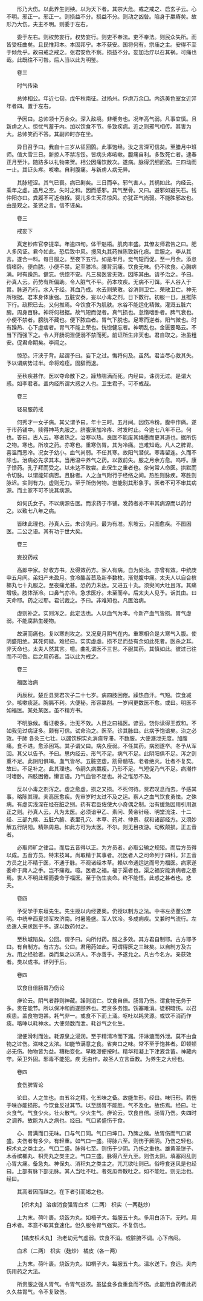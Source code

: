 <!-- { "loadSidebar": true } -->
　　形乃大伤。以此养生则殃。以为天下者。其宗大危。戒之戒之、启玄子云。心不明。邪正一。邪正一。则损益不分。损益不分。则动之凶咎。陷身于羸瘠矣。故形乃大伤。夫主不明。则委于左右。

　　委于左右。则权势妄行。权势妄行。则吏不奉法。吏不奉法。则民众失所。而皆受枉曲矣。且民惟邦本。本固邦宁。本不获安。国将何有。宗庙之主。安得不至于倾危乎。故曰戒之戒之。张君安危不察。损益不分。妄加治疗以召其祸。可痛也哉。此既往不可咎。后人当以此为明鉴。

　　卷三

　　时气传染

　　总帅相公。年近七旬。戊午秋南征。过扬州。俘虏万余口。内选美色室女近笄年者四。置于左右。

　　予因曰。总帅领十万余众。深入敌境。非细务也。况年高气弱。凡事宜慎。且新虏之人。惊忧气蓄于内。加以饮食不节。多致疾病。近之则邪气相传。其害为大。总帅笑而不答。其副帅时亦在坐。

　　异日召予曰。我自十三岁从征回鹘。此事饱经。汝之言深可信矣。至腊月中班师。值大雪三日。新掠人不禁冻馁。皆病头疼咳嗽。腹痛自利。多致死亡者。逮春正月至汴。随路多以礼物来贺。相公因痛饮数次。遂病。脉得沉细而弦。三四动而一止。其证头疼。咳嗽。自利腹痛。与新虏人病无异。

　　其脉短涩。其气已衰。病已剧矣。三日而卒。邪气害人。其祸如此。内经云。乘年之虚。遇月之空。失时之和。因而感邪。其气至骨。又曰。避邪如避矢石。钱仲阳亦曰。粪履不可近襁褓。婴儿多生天吊惊风。亦犹正气尚弱。不能胜邪故也。由是观之。圣贤之言。信不诬矣。

　　卷三

　　戒妄下

　　真定钞库官李提举。年逾四旬。体干魁梧。肌肉丰盛。其僚友师君告之曰。肥人多风证。君今如此。恐后致中风。搜风丸其药推陈致新化痰。宜服之。李从其言。遂合一料。每日服之。至夜下五行。如是半月。觉气短而促。至一月余。添怠惰嗜卧。便白脓。小便不禁。足至膝冷。腰背沉痛。饮食无味。仍不欲食。心胸痞满。时有躁热。健忘。恍惚不安。凡三易医皆无效。因陈其由。请予治之。予曰。孙真人云。药势有所偏助。令人脏气不平。药本攻疾。无病不可饵。平人谷入于胃。脉道乃行。水入于经。其血乃成。水去则荣散。谷消则卫亡。荣散卫亡。神无所根据。君本身体康强。五脏安泰。妄以小毒之剂。日下数行。初服一日。且推陈下行。疏积已去。又何推焉。今饮食不为肌肤。水谷不能运化精微。灌溉五脏六腑。周身百脉。神将何根据。故气短而促者。真气损也。怠惰嗜卧者。脾气衰也。小便不禁者。膀胱不藏也。便下脓血者。胃气下脱也。足寒而逆者。阳气微也。时有躁热、心下虚痞者。胃气不能上荣也。恍惚健忘者。神明乱也。金匮要略云。不当下而强下之。令人开肠洞泄便溺不禁而死。前证所生非天也。君自取之。治虽粗安。促君命期矣。李闻之。

　　惊恐。汗浃于背。起谓予曰。妄下之过。悔将何及。虽然。君当尽心救其失。予以谓病势过半。命将难痊。固辞而退。

　　至秋疾甚作。医以夺命散下之。躁热喘满而死。内经曰。诛罚无过。是谓大惑。如李君者。盖内经所谓大惑之人也。卫生君子。可不戒哉。

　　卷三

　　轻易服药戒

　　何秀才一女子病。其父谓予曰。年十三时。五月间。因伤冷粉。腹中作痛。遂于市药铺中。赎得神芎丸服之。脐腹渐加冷疼、时发时止。今逾七八年不已。何也。答曰。古人云。寒者热之。治寒以热。良医不能废其绳墨而更其道也。据所伤之物。寒也。所攻之药。亦寒也。重寒伤胃。其为冷痛。岂难知哉。凡人之脾胃。喜温而恶冷。况女子幼小。血气尚弱。不任其寒。故阳气潜伏。寒毒留连。久而不除也。治病必先求其本。当用温中养气之药。以救前失。服之月余方愈。呜呼。康子馈药。孔子拜而受之。以未达不敢尝。此保生之重者也。奈何常人命医。拱默而令切脉。以谓能知病否。且脉者。人之血气附行于经络之间。热胜则脉疾。寒胜则脉迟。实则有力。虚则无力。至于所伤何物。岂能别其形象乎。医者不可不审其病源。而主家不可不说其病源。

　　如何氏女子。不以病源告医。而求药于市铺。发药者亦不审其病源而以药付之。以致七八年之病。

　　皆昧此理也。孙真人云。未诊先问。最为有准。东坡云。只图愈疾。不图困医。二公之语。其有功于世大矣。

　　卷三

　　妄投药戒

　　高郎中家。好收方书。及得效药方。家人有病。自为处治。亦曾有效。中统庚申五月间。弟妇产未盈月。食冷酪苦苣及新李数枚。渐觉腹中痛。太夫人以自合槟榔丸七十丸服之。至夜痛尤甚。恐药力未达。又进五十丸。须臾间大吐且泻。其痛增极。肢体渐冷。口鼻气亦冷。急求医疗。未至而卒。后太夫人见予。诉其由。曰天命耶。药之过耶。君试裁之。予曰。非难知也。凡医治病。

　　虚则补之。实则泻之。此定法也。人以血气为本。今新产血气皆损。胃气虚弱。不能腐熟生硬物。

　　故满而痛也。复以寒剂攻之。又况夏月阴气在内。重寒相合是大寒气入腹。使阴盛阳绝。其死何疑。难经曰。实实虚虚。损不足而益有余如此死者。医杀之耳。非天命也。太夫人然其言。噫。曲礼谓医不三世。不服其药。其慎如此。彼过已往而不可咎。后之用药者。当以此为戒之。

　　卷三

　　福医治病

　　丙辰秋。楚丘县贾君次子二十七岁。病四肢困倦。躁热自汗。气短。饮食减少。咳嗽痰涎。胸膈不利。大便秘。形容羸削。一岁间更数医不愈。或曰。明医不如福医。某处某医。虽不精方书。

　　不明脉候。看证极多。治无不效。人目之曰福医。谚云。饶你读得王叔和。不如我见过病证多。颇有可信。试命治之。医至。诊其脉曰。此病予饱谙矣。治之必效。于肺 各灸三七壮。以蠲饮枳实丸消痰导滞。不数服。大便溏泄无度。加腹痛。食不进。愈添困笃。其子谓父曰。病久瘦弱。不任其药。病剧遂卒。冬予从军回。其父以告予。予曰。思内经云。形气不足。病气不足。此阴阳俱不足。泻之则重不足。此阴阳俱竭。血气皆尽。五脏空虚。筋骨髓枯。老者绝灭。壮者不复矣。故曰。不足补之。此其理也。令嗣久病羸瘦。乃形不足。气短促乃气不足。病潮作时嗜卧。四肢困倦。懒言语。乃气血皆不足也。补之惟恐不及。

　　反以小毒之剂泻之。虚之愈虚。损之又损。不死何待。贾君叹息而去。予感其事。略陈其理。夫高医愈疾。先审岁时太过不及之运。察人之血气饮食勇怯。之殊病。有虚实浅深在经在脏之别。药有君臣佐使大小奇偶之制。治有缓急因用引用返正之则。孙真人云。凡为太医。必须谙甲乙、素问、黄帝针经、明堂流注、十二经、三部九候、五脏六腑、表里孔穴、本草、药对、仲景、叔和诸部经方。又须妙解五行阴阳。精熟周易。如此方可为太医。不尔。则无目夜游。动致颠损。正五音者。

　　必取师旷之律吕。而后五音得以正。为方员者。必取公输之规矩。而后方员得以成。五音方员。特末技耳。尚取精于其事者。况医者人之司命列于四科。非五音方员之比不精于医，不通于脉。不观诸经本草。赖以命通运达而号为福医。病家遂委命于庸人之手。岂不痛哉。噫。医者之福。福于渠者也。渠之福安能消病者之患焉。世人不明此理而委命于福医。至于伤生丧命。终不能悟。此惑之甚者也。悲夫。

　　卷四

　　予受学于东垣先生。先生授以内经要奥。仍授以制方之法。中书左丞董公彦明。中统辛酉夏领军攻济南。时暑隆盛。军人饮冷。多成痢疾。又兼时气流行。左丞遣人来求医于予。遂以数药付之。

　　至秋城陷矣。公回。谓予曰。向所付药。服之多效。其方君自制耶。古方耶予曰。有自制方。有古方。公曰。君用药如此。可谓得医之三昧矣。以自制方及古方。用之经验者。类而集之以济人。不亦善乎。予遂允之。凡古今名方。亲获效者。类以成书。详列于后。

　　卷四

　　饮食自倍肠胃乃伤论

　　痹论云。阴气者静则神藏。躁则消亡。饮食自倍。肠胃乃伤。谓食物无务于多。贵在能节。所以保冲和而遂颐养也。若贪多务饱。饫塞难消。徒积暗伤。以召疾患。盖食物饱甚。耗气非一。或食不下而上涌。呕吐以耗灵源。或饮不消而作痰。咯唾以耗神水。大便频数而泄。耗谷气之化生。

　　溲便滑利而浊。耗源泉之浸润。至于精清冷而下漏。汗淋漉而外泄。莫不由食物之过伤。滋味之太浓。如能节满意之食。省爽口之味。常不至于饱甚者。即顿顿必无伤。物物皆为益。糟粕变化。早晚溲便按时。精华和凝上下津液含蓄。神藏内守。荣卫外固。邪毒不能犯。疾 无由作。故圣人立言垂教。为养生之大经也。

　　卷四

　　食伤脾胃论

　　论曰。人之生也。由五谷之精。化五味之备。故能生形。经曰。味归形。若伤于味亦能损形。今饮食反过其节。以至肠胃不能胜。气不及化。故伤焉。经曰。壮火食气。气食少火。壮火散气。少火生气。痹论云。饮食自倍。肠胃乃伤。失四时之调养。故能为人之病也。经曰。气口紧盛伤于食。

　　心、胃满而口无味。口与气口同。气口曰坤口。乃脾之候。故胃伤而气口紧盛。夫伤者有多少。有轻重。如气口一盛。得脉六至。则伤于厥阴。乃伤之轻也。枳术丸之类主之。气口二盛。脉得七至。则伤于少阴。乃伤之重也。雄黄圣饼子、木香槟榔丸、枳壳丸之类主之。气口三盛。脉得八至九至。则伤太阴。填塞闷乱则心胃大痛。备急丸、神保丸、消积丸之类主之。兀兀欲吐则已。俗呼食迷风是也经曰。上部有脉下部无脉。其人当吐不吐。者死瓜蒂散吐之。如不能吐。则无治也。经曰。

　　其高者因而越之。在下者引而竭之也。

　　 【枳术丸】 治痞消食强胃白术（二两） 枳实（一两麸炒）

　　上为末。荷叶裹。烧饭为丸。如梧子大。每服五十丸。多用白汤下。无时。用白术者。本意不取其食速化。但久服令胃气强实。不复伤也。

　　 【橘皮枳术丸】 治老幼元气虚弱。饮食不消。或脏腑不调。心下痞闷。

　　白术（二两） 枳实（麸炒） 橘皮（各一两）

　　上为末。荷叶裹。烧饭为丸。如桐子大。每服五十丸。温水送下。食远。夫内伤用药之大法。

　　所贵服之强人胃气。令胃气益浓。虽猛食多食重食而不伤。此能用食药者此药久久益胃气。令不复致伤。

